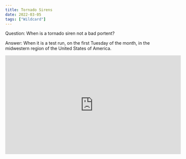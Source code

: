 ```yaml
---
title: Tornado Sirens
date: 2022-03-05
tags: ["Wildcard"]
---
```


Question: When is a tornado siren not a bad portent?

Answer: When it is a test run, on the first Tuesday of the month, in the midwestern region of the United States of America.

<iframe width="560" height="315" src="https://www.youtube.com/embed/mlaPZ-xMPGY" title="YouTube video player" frameborder="0" allow="accelerometer; autoplay; clipboard-write; encrypted-media; gyroscope; picture-in-picture" allowfullscreen></iframe>
